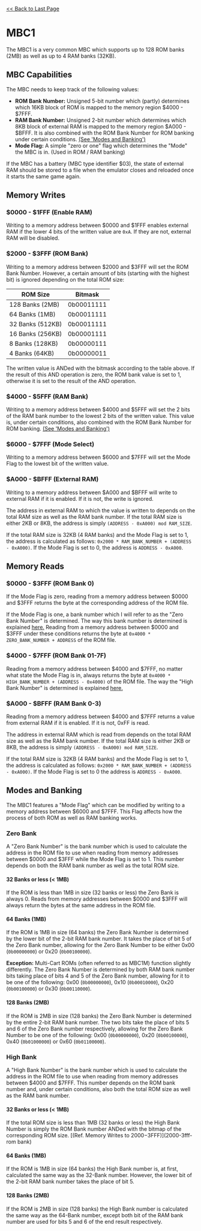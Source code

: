 [<< Back to Last Page](../)

# MBC1

The MBC1 is a very common MBC which supports up to 128 ROM banks (2MB) as well as up to 4 RAM banks (32KB).

## MBC Capabilities

The MBC needs to keep track of the following values:

* **ROM Bank Number:** Unsigned 5-bit number which (partly) determines which 16KB block of ROM is mapped to the memory region $4000 - $7FFF.
* **RAM Bank Number:** Unsigned 2-bit number which determines which 8KB block of external RAM is mapped to the memory region $A000 - $BFFF. It is also combined with the ROM Bank Number for ROM banking under certain conditions. [(See 'Modes and Banking')](#modes-and-banking)
* **Mode Flag:** A simple "zero or one" flag which determines the "Mode" the MBC is in. (Used in ROM / RAM banking)

If the MBC has a battery (MBC type identifier $03), the state of external RAM should be stored to a file when the emulator closes and reloaded once it starts the same game again.

## Memory Writes

### $0000 - $1FFF (Enable RAM)

Writing to a memory address between $0000 and $1FFF enables external RAM if the lower 4 bits of the written value are `0xA`. If they are not, external RAM will be disabled.

### $2000 - $3FFF (ROM Bank)

Writing to a memory address between $2000 and $3FFF will set the ROM Bank Number. However, a certain amount of bits (starting with the highest bit) is ignored depending on the total ROM size:

| **ROM Size**     | **Bitmask** |
| ---------------- | ----------- |
| 128 Banks (2MB)  | 0b00011111  |
| 64 Banks (1MB)   | 0b00011111  |
| 32 Banks (512KB) | 0b00011111  |
| 16 Banks (256KB) | 0b00001111  |
| 8 Banks (128KB)  | 0b00000111  |
| 4 Banks (64KB)   | 0b00000011  |

The written value is ANDed with the bitmask according to the table above. If the result of this AND operation is zero, the ROM bank value is set to 1, otherwise it is set to the result of the AND operation.

### $4000 - $5FFF (RAM Bank)

Writing to a memory address between $4000 and $5FFF will set the 2 bits of the RAM bank number to the lowest 2 bits of the written value. This value is, under certain conditions, also combined with the ROM Bank Number for ROM banking. [(See 'Modes and Banking')](#modes-and-banking)

### $6000 - $7FFF (Mode Select)

Writing to a memory address between $6000 and $7FFF will set the Mode Flag to the lowest bit of the written value.

### $A000 - $BFFF (External RAM)

Writing to a memory address between $A000 and $BFFF will write to external RAM if it is enabled. If it is not, the write is ignored.

The address in external RAM to which the value is written to depends on the total RAM size as well as the RAM bank number. If the total RAM size is either 2KB or 8KB, the address is simply `(ADDRESS - 0xA000) mod RAM_SIZE`.

If the total RAM size is 32KB (4 RAM banks) and the Mode Flag is set to 1, the address is calculated as follows: `0x2000 * RAM_BANK_NUMBER + (ADDRESS - 0xA000)`. If the Mode Flag is set to 0, the address is `ADDRESS - 0xA000`.

## Memory Reads

### $0000 - $3FFF (ROM Bank 0)

If the Mode Flag is zero, reading from a memory address between $0000 and $3FFF returns the byte at the corresponding address of the ROM file.

If the Mode Flag is one, a bank number which I will refer to as the "Zero Bank Number" is determined. The way this bank number is determined is explained [here.](#zero-bank) Reading from a memory address between $0000 and $3FFF under these conditions returns the byte at `0x4000 * ZERO_BANK_NUMBER + ADDRESS` of the ROM file.

### $4000 - $7FFF (ROM Bank 01-7F)

Reading from a memory address between $4000 and $7FFF, no matter what state the Mode Flag is in, always returns the byte at `0x4000 * HIGH_BANK_NUMBER + (ADDRESS - 0x4000)` of the ROM file. The way the "High Bank Number" is determined is explained [here.](#high-bank)

### $A000 - $BFFF (RAM Bank 0-3)

Reading from a memory address between $4000 and $7FFF returns a value from external RAM if it is enabled. If it is not, 0xFF is read.

The address in external RAM which is read from depends on the total RAM size as well as the RAM bank number. If the total RAM size is either 2KB or 8KB, the address is simply `(ADDRESS - 0xA000) mod RAM_SIZE`.

If the total RAM size is 32KB (4 RAM banks) and the Mode Flag is set to 1, the address is calculated as follows: `0x2000 * RAM_BANK_NUMBER + (ADDRESS - 0xA000)`. If the Mode Flag is set to 0 the address is `ADDRESS - 0xA000`.

## Modes and Banking

The MBC1 features a "Mode Flag" which can be modified by writing to a memory address between $6000 and $7FFF. This Flag affects how the process of both ROM as well as RAM banking works.

### Zero Bank

A "Zero Bank Number" is the bank number which is used to calculate the address in the ROM file to use when reading from memory addresses between $0000 and $3FFF while the Mode Flag is set to 1. This number depends on both the RAM bank number as well as the total ROM size.

#### 32 Banks or less (< 1MB)

If the ROM is less than 1MB in size (32 banks or less) the Zero Bank is always 0. Reads from memory addresses between $0000 and $3FFF will always return the bytes at the same address in the ROM file.

#### 64 Banks (1MB)

If the ROM is 1MB in size (64 banks) the Zero Bank Number is determined by the lower bit of the 2-bit RAM bank number. It takes the place of bit 5 of the Zero Bank number, allowing for the Zero Bank Number to be either 0x00 (`0b00000000`) or 0x20 (`0b00100000`).

**Exception:** Multi-Cart ROMs (often referred to as MBC1M) function slightly differently. The Zero Bank Number is determined by both RAM bank number bits taking place of bits 4 and 5 of the Zero Bank number, allowing for it to be one of the following: 0x00 (`0b00000000`), 0x10 (`0b00010000`), 0x20 (`0b00100000`) or 0x30 (`0b00110000`).

#### 128 Banks (2MB)

If the ROM is 2MB in size (128 banks) the Zero Bank Number is determined by the entire 2-bit RAM bank number. The two bits take the place of bits 5 and 6 of the Zero Bank number respectively, allowing for the Zero Bank Number to be one of the following: 0x00 (`0b00000000`), 0x20 (`0b00100000`), 0x40 (`0b01000000`) or 0x60 (`0b01100000`).

### High Bank

A "High Bank Number" is the bank number which is used to calculate the address in the ROM file to use when reading from memory addresses between $4000 and $7FFF. This number depends on the ROM bank number and, under certain conditions, also both the total ROM size as well as the RAM bank number.

#### 32 Banks or less (< 1MB)

If the total ROM size is less than 1MB (32 banks or less) the High Bank Number is simply the ROM Bank number ANDed with the bitmap of the corresponding ROM size. [(Ref. Memory Writes to $2000-$3FFF)](2000-3fff-rom bank)

#### 64 Banks (1MB)

If the ROM is 1MB in size (64 banks) the High Bank number is, at first, calculated the same way as the 32-Bank number. However, the lower bit of the 2-bit RAM bank number takes the place of bit 5.

#### 128 Banks (2MB)

If the ROM is 2MB in size (128 banks) the High Bank number is calculated the same way as the 64-Bank number, except both bit of the RAM bank number are used for bits 5 and 6 of the end result respectively.